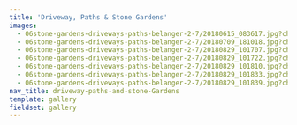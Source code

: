 ```yaml
---
title: 'Driveway, Paths & Stone Gardens'
images:
  - 06stone-gardens-driveways-paths-belanger-2-7/20180615_083617.jpg?ch=DPR&auto=compress,enhance,format&w=475&h=300
  - 06stone-gardens-driveways-paths-belanger-2-7/20180709_181018.jpg?ch=DPR&auto=compress,enhance,format&w=475&h=300
  - 06stone-gardens-driveways-paths-belanger-2-7/20180829_101707.jpg?ch=DPR&auto=compress,enhance,format&w=475&h=300
  - 06stone-gardens-driveways-paths-belanger-2-7/20180829_101722.jpg?ch=DPR&auto=compress,enhance,format&w=475&h=300
  - 06stone-gardens-driveways-paths-belanger-2-7/20180829_101810.jpg?ch=DPR&auto=compress,enhance,format&w=475&h=300
  - 06stone-gardens-driveways-paths-belanger-2-7/20180829_101833.jpg?ch=DPR&auto=compress,enhance,format&w=475&h=300
  - 06stone-gardens-driveways-paths-belanger-2-7/20180829_101839.jpg?ch=DPR&auto=compress,enhance,format&w=475&h=300
nav_title: driveway-paths-and-stone-Gardens
template: gallery
fieldset: gallery
---
```

